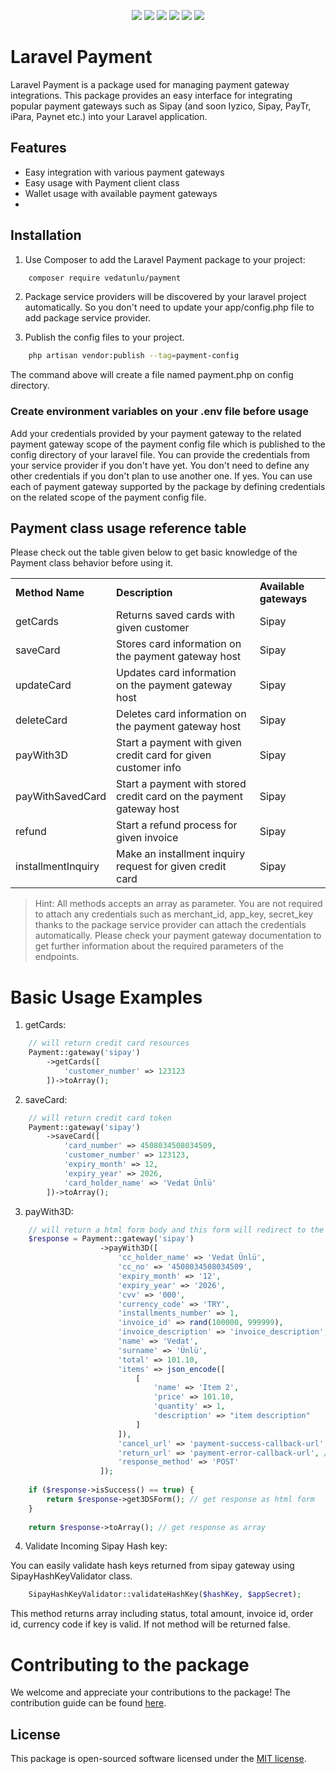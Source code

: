 <p align="center">
    <img src="https://img.shields.io/packagist/v/vedatunlu/payment">
    <img src="https://img.shields.io/packagist/dm/vedatunlu/payment">
    <img src="https://img.shields.io/github/repo-size/vedatunlu/laravel-payment">
    <img src="https://img.shields.io/github/last-commit/vedatunlu/laravel-payment">
    <img src="https://img.shields.io/github/release-date/vedatunlu/laravel-payment">
    <img src="https://img.shields.io/badge/licence-MIT-green">
</p>

# Laravel Payment

Laravel Payment is a package used for managing payment gateway integrations. This package provides an easy interface for
integrating popular payment gateways such as Sipay (and soon Iyzico, Sipay, PayTr, iPara, Paynet etc.) into your Laravel
application.

## Features

- Easy integration with various payment gateways
- Easy usage with Payment client class
- Wallet usage with available payment gateways
- 

## Installation

1. Use Composer to add the Laravel Payment package to your project:

```bash
    composer require vedatunlu/payment
```

2. Package service providers will be discovered by your laravel project automatically. So you don't need to update your
   app/config.php file to add package service provider.

3. Publish the config files to your project.

```bash
    php artisan vendor:publish --tag=payment-config
```

The command above will create a file named payment.php on config directory.

### Create environment variables on your .env file before usage

Add your credentials provided by your payment gateway to the related payment gateway scope of the payment config file which is published
to the config directory of your laravel file.
You can provide the credentials from your service provider if you don't have yet. You don't need to define any other
credentials if you don't plan to use another one. If yes. You can use each of payment gateway supported by the package
by defining credentials on the related scope of the payment config file.

## Payment class usage reference table

Please check out the table given below to get basic knowledge of the Payment class behavior before using it.

<table>
    <tr>
        <td><b>Method Name</b></td>
        <td><b>Description</b></td>
        <td><b>Available gateways</b></td>
    </tr>
    <tr>
        <td>getCards</td>
        <td>Returns saved cards with given customer</td>
        <td>Sipay</td>
    </tr>
    <tr>
        <td>saveCard</td>
        <td>Stores card information on the payment gateway host</td>
        <td>Sipay</td>
    </tr>
    <tr>
        <td>updateCard</td>
        <td>Updates card information on the payment gateway host</td>
        <td>Sipay</td>
    </tr>
    <tr>
        <td>deleteCard</td>
        <td>Deletes card information on the payment gateway host</td>
        <td>Sipay</td>
    </tr>
    <tr>
        <td>payWith3D</td>
        <td>Start a payment with given credit card for given customer info</td>
        <td>Sipay</td>
    </tr>
    <tr>
        <td>payWithSavedCard</td>
        <td>Start a payment with stored credit card on the payment gateway host</td>
        <td>Sipay</td>
    </tr>
    <tr>
        <td>refund</td>
        <td>Start a refund process for given invoice</td>
        <td>Sipay</td>
    </tr>
    <tr>
        <td>installmentInquiry</td>
        <td>Make an installment inquiry request for given credit card</td>
        <td>Sipay</td>
    </tr>
</table>

> Hint: All methods accepts an array as parameter. You are not required to attach any credentials such as merchant_id, app_key, secret_key thanks to the package service provider can attach the credentials automatically. Please check your payment gateway documentation to get further information about the required parameters of the endpoints.

# Basic Usage Examples

1. getCards:

```php
    // will return credit card resources
    Payment::gateway('sipay')
        ->getCards([
            'customer_number' => 123123
        ])->toArray();
```

2. saveCard:

```php
    // will return credit card token
    Payment::gateway('sipay')
        ->saveCard([
            'card_number' => 4508034508034509,
            'customer_number' => 123123,
            'expiry_month' => 12,
            'expiry_year' => 2026,
            'card_holder_name' => 'Vedat Ünlü'
        ])->toArray();
```

3. payWith3D:

```php
    // will return a html form body and this form will redirect to the 3D verification
    $response = Payment::gateway('sipay')
                    ->payWith3D([
                        'cc_holder_name' => 'Vedat Ünlü',
                        'cc_no' => '4508034508034509',
                        'expiry_month' => '12',
                        'expiry_year' => '2026',
                        'cvv' => '000',
                        'currency_code' => 'TRY',
                        'installments_number' => 1,
                        'invoice_id' => rand(100000, 999999),
                        'invoice_description' => 'invoice_description',
                        'name' => 'Vedat',
                        'surname' => 'Ünlü',
                        'total' => 101.10,
                        'items' => json_encode([
                            [
                                'name' => 'Item 2',
                                'price' => 101.10,
                                'quantity' => 1,
                                'description' => "item description"
                            ]
                        ]),
                        'cancel_url' => 'payment-success-callback-url', // route('payment.callback.success)
                        'return_url' => 'payment-error-callback-url', // route('payment.callback.error)
                        'response_method' => 'POST'
                    ]);
                    
    if ($response->isSuccess() == true) {
        return $response->get3DSForm(); // get response as html form
    }
    
    return $response->toArray(); // get response as array
```

4. Validate Incoming Sipay Hash key:

You can easily validate hash keys returned from sipay gateway using SipayHashKeyValidator class.

```php
    SipayHashKeyValidator::validateHashKey($hashKey, $appSecret);
```

This method returns array including status, total amount, invoice id, order id, currency code if key is valid. If not method will be returned false.

# Contributing to the package

We welcome and appreciate your contributions to the package! The contribution guide can be found [here](https://github.com/vedatunlu/laravel-payment/blob/master/CONTRIBUE.md).

## License

This package is open-sourced software licensed under the [MIT license](https://github.com/vedatunlu/laravel-payment/blob/master/LICENSE).
